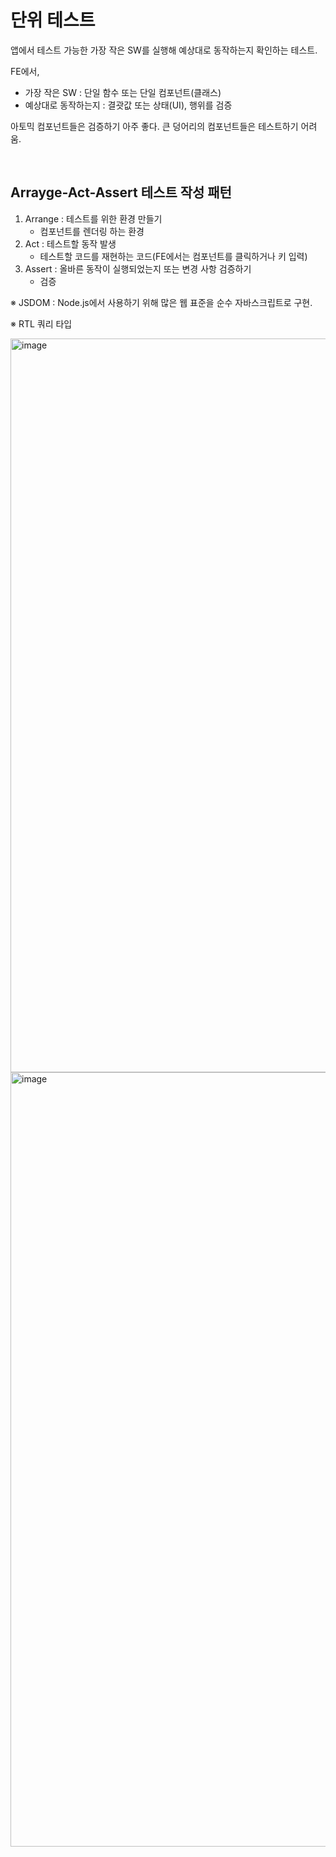 # 단위 테스트

앱에서 테스트 가능한 가장 작은 SW를 실행해 예상대로 동작하는지 확인하는 테스트.

FE에서,

- 가장 작은 SW : 단일 함수 또는 단일 컴포넌트(클래스)
- 예상대로 동작하는지 : 결괏값 또는 상태(UI), 행위를 검증

아토믹 컴포넌트들은 검증하기 아주 좋다. 큰 덩어리의 컴포넌트들은 테스트하기 어려움.

<br/>

## Arrayge-Act-Assert 테스트 작성 패턴

1. Arrange : 테스트를 위한 환경 만들기
   - 컴포넌트를 렌더링 하는 환경
2. Act : 테스트할 동작 발생
   - 테스트할 코드를 재현하는 코드(FE에서는 컴포넌트를 클릭하거나 키 입력)
3. Assert : 올바른 동작이 실행되었는지 또는 변경 사항 검증하기
   - 검증



※ JSDOM : Node.js에서 사용하기 위해 많은 웹 표준을 순수 자바스크립트로 구현.



※ RTL 쿼리 타입

<img width="1174" alt="image" src="https://github.com/pozafly/TIL/assets/59427983/0d6c74bc-7e34-42c6-86a4-4f945d446813">

<img width="1239" alt="image" src="https://github.com/pozafly/TIL/assets/59427983/18cbf6b8-f673-42bf-a141-dcd6e811e198">

